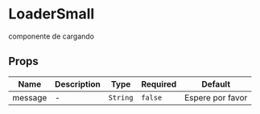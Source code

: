 # LoaderSmall

componente de cargando

## Props

<!-- @vuese:LoaderSmall:props:start -->
|Name|Description|Type|Required|Default|
|---|---|---|---|---|
|message|-|`String`|`false`|Espere por favor|

<!-- @vuese:LoaderSmall:props:end -->


